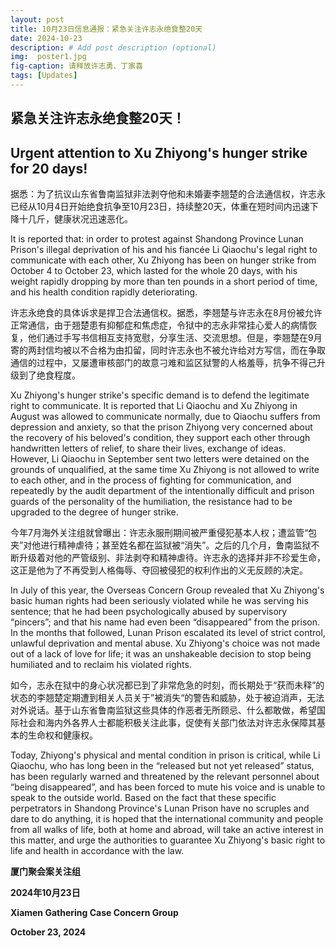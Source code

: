 ```yaml
---
layout: post
title: 10月23日信息通报：紧急关注许志永绝食整20天
date: 2024-10-23
description: # Add post description (optional)
img:  poster1.jpg
fig-caption: 请释放许志勇、丁家喜
tags: [Updates]
---
```


## 紧急关注许志永绝食整20天！

## Urgent attention to Xu Zhiyong's hunger strike for 20 days!

据悉：为了抗议山东省鲁南监狱非法剥夺他和未婚妻李翘楚的合法通信权，许志永已经从10月4日开始绝食抗争至10月23日，持续整20天，体重在短时间内迅速下降十几斤，健康状况迅速恶化。

It is reported that: in order to protest against Shandong Province Lunan Prison's illegal deprivation of his and his fiancée Li Qiaochu's legal right to communicate with each other, Xu Zhiyong has been on hunger strike from October 4 to October 23, which lasted for the whole 20 days, with his weight rapidly dropping by more than ten pounds in a short period of time, and his health condition rapidly deteriorating.

许志永绝食的具体诉求是捍卫合法通信权。据悉，李翘楚与许志永在8月份被允许正常通信，由于翘楚患有抑郁症和焦虑症，令狱中的志永非常挂心爱人的病情恢复，他们通过手写书信相互支持宽慰，分享生活、交流思想。但是，李翘楚在9月寄的两封信均被以不合格为由扣留，同时许志永也不被允许给对方写信，而在争取通信的过程中，又屡遭审核部门的故意刁难和监区狱警的人格羞辱，抗争不得己升级到了绝食程度。

Xu Zhiyong's hunger strike's specific demand is to defend the legitimate right to communicate. It is reported that Li Qiaochu and Xu Zhiyong in August was allowed to communicate normally, due to Qiaochu suffers from depression and anxiety, so that the prison Zhiyong very concerned about the recovery of his beloved's condition, they support each other through handwritten letters of relief, to share their lives, exchange of ideas. However, Li Qiaochu in September sent two letters were detained on the grounds of unqualified, at the same time Xu Zhiyong is not allowed to write to each other, and in the process of fighting for communication, and repeatedly by the audit department of the intentionally difficult and prison guards of the personality of the humiliation, the resistance had to be upgraded to the degree of hunger strike.

今年7月海外关注组就曾曝出：许志永服刑期间被严重侵犯基本人权；遭监管“包夹”对他进行精神虐待；甚至姓名都在监狱被“消失”。之后的几个月，鲁南监狱不断升级着对他的严管级别、非法剥夺和精神虐待。许志永的选择并非不珍爱生命，这正是他为了不再受到人格侮辱、夺回被侵犯的权利作出的义无反顾的决定。

In July of this year, the Overseas Concern Group revealed that Xu Zhiyong's basic human rights had been seriously violated while he was serving his sentence; that he had been psychologically abused by supervisory “pincers”; and that his name had even been “disappeared” from the prison. In the months that followed, Lunan Prison escalated its level of strict control, unlawful deprivation and mental abuse. Xu Zhiyong's choice was not made out of a lack of love for life; it was an unshakeable decision to stop being humiliated and to reclaim his violated rights.

如今，志永在狱中的身心状况都已到了非常危急的时刻，而长期处于“获而未释”的状态的李翘楚定期遭到相关人员关于”被消失“的警告和威胁，处于被迫消声，无法对外说话。基于山东省鲁南监狱这些具体的作恶者无所顾忌、什么都敢做，希望国际社会和海内外各界人士都能积极关注此事，促使有关部门依法对许志永保障其基本的生命权和健康权。

Today, Zhiyong's physical and mental condition in prison is critical, while Li Qiaochu, who has long been in the “released but not yet released” status, has been regularly warned and threatened by the relevant personnel about “being disappeared”, and has been forced to mute his voice and is unable to speak to the outside world. Based on the fact that these specific perpetrators in Shandong Province's Lunan Prison have no scruples and dare to do anything, it is hoped that the international community and people from all walks of life, both at home and abroad, will take an active interest in this matter, and urge the authorities to guarantee Xu Zhiyong's basic right to life and health in accordance with the law.


**厦门聚会案关注组**

**2024年10月23日**

**Xiamen Gathering Case Concern Group**

**October 23, 2024**
